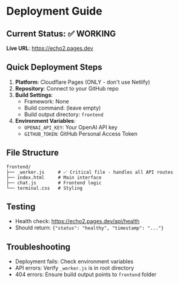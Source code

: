 # Deployment Guide

## Current Status: ✅ WORKING

**Live URL**: https://echo2.pages.dev

## Quick Deployment Steps

1. **Platform**: Cloudflare Pages (ONLY - don't use Netlify)
2. **Repository**: Connect to your GitHub repo
3. **Build Settings**:
   - Framework: None
   - Build command: (leave empty)
   - Build output directory: `frontend`
4. **Environment Variables**:
   - `OPENAI_API_KEY`: Your OpenAI API key
   - `GITHUB_TOKEN`: GitHub Personal Access Token

## File Structure
```
frontend/
├── _worker.js     # ✅ Critical file - handles all API routes
├── index.html     # Main interface
├── chat.js        # Frontend logic
└── terminal.css   # Styling
```

## Testing
- Health check: https://echo2.pages.dev/api/health
- Should return: `{"status": "healthy", "timestamp": "..."}`

## Troubleshooting
- Deployment fails: Check environment variables
- API errors: Verify `_worker.js` is in root directory
- 404 errors: Ensure build output points to `frontend` folder